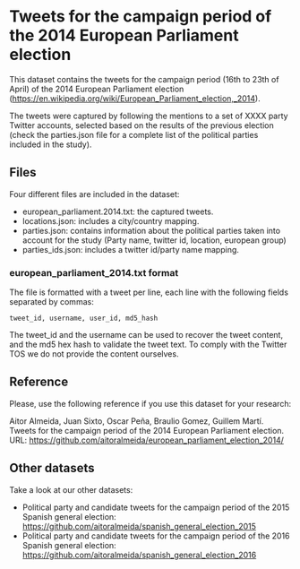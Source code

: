 # Tweets for the campaign period of the 2014 European Parliament election
This dataset contains the tweets for the campaign period (16th to 23th of April) of the 2014 European Parliament election (https://en.wikipedia.org/wiki/European_Parliament_election,_2014). 

The tweets were captured by following the mentions to a set of XXXX party Twitter accounts, selected based on the results of the previous election (check the parties.json file for a complete list of the political parties included in the study).

## Files

Four different files are included in the dataset:
* european_parliament.2014.txt: the captured tweets.
* locations.json: includes a city/country mapping.
* parties.json: contains information about the political parties taken into account for the study (Party name, twitter id, location, european group)
* parties_ids.json: includes a twitter id/party name mapping.

### european_parliament_2014.txt format

The file is formatted with a tweet per line, each line with the following fields separated by commas:

```
tweet_id, username, user_id, md5_hash
```

The tweet_id and the username can be used to recover the tweet content, and the md5 hex hash to validate the tweet text. To comply with the Twitter TOS we do not provide the content ourselves.

## Reference

Please, use the following reference if you use this dataset for your research:

Aitor Almeida, Juan Sixto, Oscar Peña, Braulio Gomez, Guillem Martí. 
Tweets for the campaign period of the 2014 European Parliament election. 
URL: https://github.com/aitoralmeida/european_parliament_election_2014/

## Other datasets

Take a look at our other datasets:
*  Political party and candidate tweets for the campaign period of the 2015 Spanish general election: https://github.com/aitoralmeida/spanish_general_election_2015
*  Political party and candidate tweets for the campaign period of the 2016 Spanish general election: https://github.com/aitoralmeida/spanish_general_election_2016



